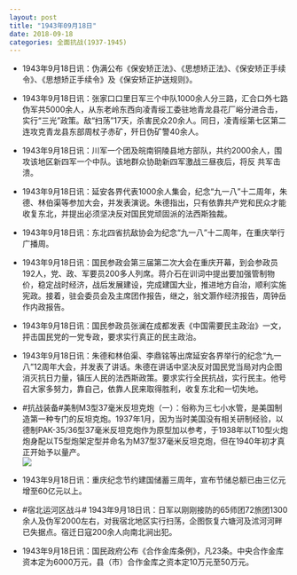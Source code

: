 ```yaml
---
layout: post
title: "1943年09月18日"
date: 2018-09-18
categories: 全面抗战(1937-1945)
---
```


<meta name="referrer" content="no-referrer" />

- 1943年9月18日讯：伪满公布《保安矫正法》、《思想矫正法》、《保安矫正手续令》、《思想矫正手续令》及《保安矫正护送规则》。 

- 1943年9月18日讯：张家口口里日军三个中队1000余人分三路，汇合口外七路伪军共5000余人，从东老岭东西向凌青绥工委驻地青龙县花厂峪分进合击，实行“三光”政策。敌“扫荡”17天，杀害民众20余人。同日，凌青绥第七区第二连攻克青龙县东部周杖子赤矿，歼日伪矿警40余人。 

- 1943年9月18日讯：川军一个团及皖南铜陵县地方部队，共约2000余人，围攻该地区新四军一个中队。该地群众协助新四军激战三昼夜后，将反 共军击溃。 

- 1943年9月18日讯：延安各界代表1000余人集会，纪念“九一八”十二周年，朱德、林伯渠等参加大会，并发表演说。朱德指出，只有依靠共产党和民众才能收复东北，并提出必须坚决反对国民党顽固派的法西斯独裁。 

- 1943年9月18日讯：东北四省抗敌协会为纪念“九一八”十二周年，在重庆举行广播周。 

- 1943年9月18日讯：国民参政会第三届第二次大会在重庆开幕，到会参政员192人，党、政、军要员200多人列席。蒋介石在训词中提出要加强管制物价，稳定战时经济，战后发展建设，完成建国大业，推进地方自治，顺利实施宪政。接着，驻会委员会及主席团作报告，继之，翁文灏作经济报告，周钟岳作内政报告。 

- 1943年9月18日讯：国民参政员张澜在成都发表《中国需要民主政治》一文，抨击国民党的一党专政，要求实行真正的民主政治。 

- 1943年9月18日讯：朱德和林伯渠、李鼎铭等出席延安各界举行的纪念“九一八”12周年大会，并发表了讲话。朱德在讲话中坚决反对国民党当局对内企图消灭抗日力量，镇压人民的法西斯政策。要求实行全民抗战，实行民主。他号召大家多努力，靠自己，依靠人民来取得胜利，收复东北和一切失地。 

- #抗战装备#美制M3型37毫米反坦克炮（一）：俗称为三七小水管，是美国制造第一种专门的反坦克炮。1937年1月，因为当时美国没有相关研制经验，以德制PAK-35/36型37毫米反坦克炮作为原型加以参考，于1938年以T10型火炮炮身配以T5型炮架定型并命名为M37型37毫米反坦克炮，但在1940年初才真正开始予以量产。 <br/><img src="https://wx4.sinaimg.cn/large/aca367d8ly1fvdgpiu6z1j20g40o9wmj.jpg" />

- 1943年9月18日讯：重庆纪念节约建国储蓄三周年，宣布节储总额已由三亿元增至60亿元以上。 

- #宿北运河区战斗# 1943年9月18日讯：日军以刚刚接防的65师团72旅团1300余人及伪军2000左右，对我宿北地区实行扫荡，企图恢复六塘河及沭河河畔已失据点。宿迁日寇200余人向南北涧出犯。 

- 1943年9月18日讯：国民政府公布《合作金库条例》，凡23条。中央合作金库资本定为6000万元，县（市）合作金库之资本定10万元至50万元。 

